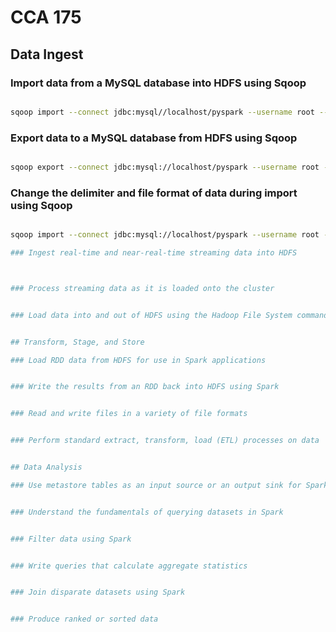 # CCA 175


## Data Ingest


### Import data from a MySQL database into HDFS using Sqoop

```sh

sqoop import --connect jdbc:mysql//localhost/pyspark --username root --password Srianjaneyam@34 --table customer -m 1 --target-dir /user/kaushik_amaravadi/customer_table
```

### Export data to a MySQL database from HDFS using Sqoop

```sh

sqoop export --connect jdbc:mysql://localhost/pyspark --username root --password Srianjaneyam@34 --table customer -m 1 --export-dir /user/kaushik/customer_table 
```

### Change the delimiter and file format of data during import using Sqoop

```sh

sqoop import --connect jdbc:mysql://localhost/pyspark --username root --password Srianjaneyam@34 --table customer -m 1 --fields-terminated-by '\t' --lines-terminated-by '\n' --target-dir /user/kaushik_amaravadi/

### Ingest real-time and near-real-time streaming data into HDFS



### Process streaming data as it is loaded onto the cluster


### Load data into and out of HDFS using the Hadoop File System commands


## Transform, Stage, and Store

### Load RDD data from HDFS for use in Spark applications


### Write the results from an RDD back into HDFS using Spark


### Read and write files in a variety of file formats


### Perform standard extract, transform, load (ETL) processes on data


## Data Analysis

### Use metastore tables as an input source or an output sink for Spark applications


### Understand the fundamentals of querying datasets in Spark


### Filter data using Spark


### Write queries that calculate aggregate statistics


### Join disparate datasets using Spark


### Produce ranked or sorted data



